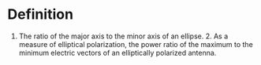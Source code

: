 # Definition

1.  The ratio of the major axis to the minor axis of an ellipse. 2. As a
    measure of elliptical polarization, the power ratio of the maximum
    to the minimum electric vectors of an elliptically polarized
    antenna.
